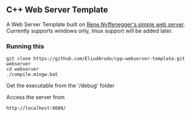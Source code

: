 ## C++ Web Server Template
A Web Server Template built on [Rene Nyffenegger's simple web server](https://github.com/ReneNyffenegger/cpp-webserver).
Currently supports windows only, linux support will be added later.

### Running this
```
git clone https://github.com/EliudArudo/cpp-webserver-template.git webserver
cd webserver
./compile.mingw.bat
```

Get the executable from the '/debug' folder

Access the server from 
```
http://localhost:8080/
```

